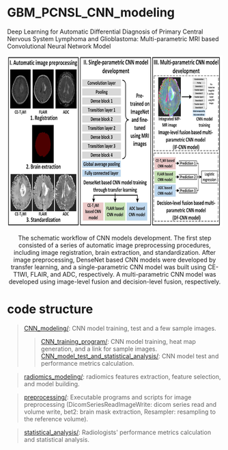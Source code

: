 # GBM_PCNSL_CNN_modeling
Deep Learning for Automatic Differential Diagnosis of Primary Central Nervous System Lymphoma and Glioblastoma: Multi-parametric MRI based Convolutional Neural Network Model
<div align=center>
<img src="https://github.com/xiawei999000/GBM_PCNSL_CNN_modeling/blob/main/work_flow.jpg" alt="work_flow" title="work_flow" width="800" height="400" />

The schematic workflow of CNN models development. The first step consisted of a series of automatic image preprocessing procedures, including image registration, brain extraction, and standardization. After image preprocessing, DenseNet based CNN models were developed by transfer learning, and a single-parametric CNN model was built using CE-T1WI, FLAIR, and ADC, respectively. A multi-parametric CNN model was developed using image-level fusion and decision-level fusion, respectively.
</div>


# code structure
> [CNN_modeling/](https://github.com/xiawei999000/GBM_PCNSL_CNN_modeling/tree/main/CNN_modeling): CNN model training, test and a few sample images.
> >[CNN_training_program/](https://github.com/xiawei999000/GBM_PCNSL_CNN_modeling/tree/main/CNN_modeling/CNN_training_program): CNN model training, heat map generation, and a link for sample images.
> >[CNN_model_test_and_statistical_analysis/](https://github.com/xiawei999000/GBM_PCNSL_CNN_modeling/tree/main/CNN_modeling/CNN_model_test_and_statistical_analysis): CNN model test and performance metrics calculation.  

> [radiomics_modeling/](https://github.com/xiawei999000/GBM_PCNSL_CNN_modeling/tree/main/radiomics_modeling): radiomics features extraction, feature selection, and model building.

> [preprocessing/](https://github.com/xiawei999000/GBM_PCNSL_CNN_modeling/tree/main/preprocessing): Executable programs and scripts for image preprocessing (DicomSeriesReadImageWrite: dicom series read and volume write, bet2: brain mask extraction, Resampler: resampling to the reference volume).  

> [statistical_analysis/](https://github.com/xiawei999000/GBM_PCNSL_CNN_modeling/tree/main/statistical_analysis): Radiologists' performance metrics calculation and statistical analysis.
